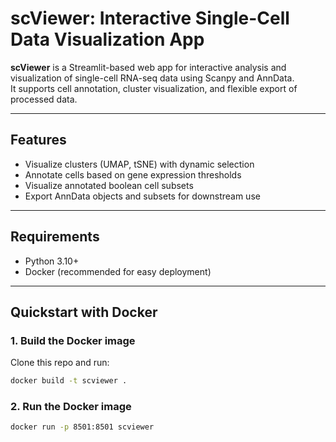 # scViewer: Interactive Single-Cell Data Visualization App

**scViewer** is a Streamlit-based web app for interactive analysis and visualization of single-cell RNA-seq data using Scanpy and AnnData.  
It supports cell annotation, cluster visualization, and flexible export of processed data.

---

## Features

- Visualize clusters (UMAP, tSNE) with dynamic selection  
- Annotate cells based on gene expression thresholds  
- Visualize annotated boolean cell subsets  
- Export AnnData objects and subsets for downstream use  

---

## Requirements

- Python 3.10+  
- Docker (recommended for easy deployment)  

---

## Quickstart with Docker

### 1. Build the Docker image

Clone this repo and run:

```bash
docker build -t scviewer .
```

### 2. Run the Docker image
```bash
docker run -p 8501:8501 scviewer
```























